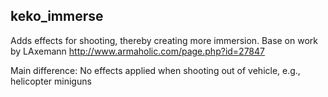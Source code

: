 ## keko_immerse
Adds effects for shooting, thereby creating more immersion. Base on work by LAxemann http://www.armaholic.com/page.php?id=27847

Main difference: No effects applied when shooting out of vehicle, e.g., helicopter miniguns

